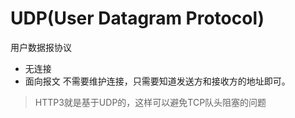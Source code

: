 # UDP(User Datagram Protocol)
用户数据报协议
- 无连接
- 面向报文
不需要维护连接，只需要知道发送方和接收方的地址即可。
> HTTP3就是基于UDP的，这样可以避免TCP队头阻塞的问题